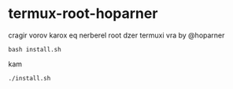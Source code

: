 # termux-root-hoparner
cragir vorov karox eq nerberel root dzer termuxi vra by @hoparner

`bash install.sh`

kam 

`./install.sh`
